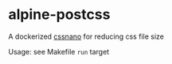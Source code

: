 # alpine-postcss


A dockerized [cssnano](https://cssnano.co) for reducing css file size

Usage: see Makefile `run` target

